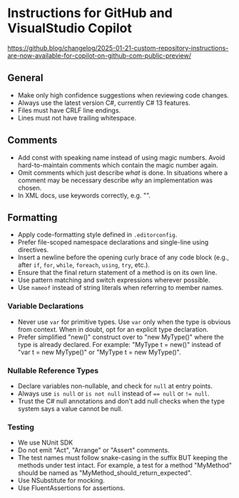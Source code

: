 # Instructions for GitHub and VisualStudio Copilot

<https://github.blog/changelog/2025-01-21-custom-repository-instructions-are-now-available-for-copilot-on-github-com-public-preview/>

## General

* Make only high confidence suggestions when reviewing code changes.
* Always use the latest version C#, currently C# 13 features.
* Files must have CRLF line endings.
* Lines must not have trailing whitespace.

## Comments

* Add const with speaking name instead of using magic numbers. Avoid hard-to-maintain comments which contain the magic number again.
* Omit comments which just describe _what_ is done. In situations where a comment may be necessary describe _why_ an implementation was chosen.
* In XML docs, use keywords correctly, e.g. "<see langword="true" />".

## Formatting

* Apply code-formatting style defined in `.editorconfig`.
* Prefer file-scoped namespace declarations and single-line using directives.
* Insert a newline before the opening curly brace of any code block (e.g., after `if`, `for`, `while`, `foreach`, `using`, `try`, etc.).
* Ensure that the final return statement of a method is on its own line.
* Use pattern matching and switch expressions wherever possible.
* Use `nameof` instead of string literals when referring to member names.

### Variable Declarations

* Never use `var` for primitive types. Use `var` only when the type is obvious from context. When in doubt, opt for an explicit type declaration.
* Prefer simplified "new()" construct over to "new MyType()" where the type is already declared.
  For example: "MyType t = new()" instead of "var t = new MyType()" or "MyType t = new MyType()".

### Nullable Reference Types

* Declare variables non-nullable, and check for `null` at entry points.
* Always use `is null` or `is not null` instead of `== null` or `!= null`.
* Trust the C# null annotations and don't add null checks when the type system says a value cannot be null.

### Testing

* We use NUnit SDK
* Do not emit "Act", "Arrange" or "Assert" comments.
* The test names must follow snake-casing in the suffix BUT keeping the methods under test intact.
  For example, a test for a method "MyMethod" should be named as "MyMethod_should_return_expected".
* Use NSubstitute for mocking.
* Use FluentAssertions for assertions.

